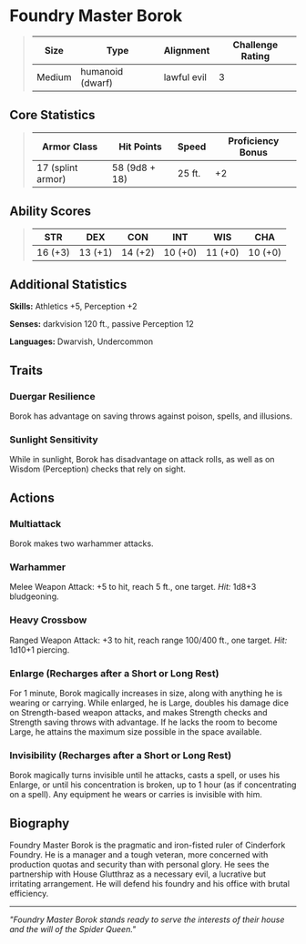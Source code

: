 # Foundry Master Borok

<link rel="stylesheet" href="../../drow_theme.css">

> | **Size** | **Type** | **Alignment** | **Challenge Rating** |
> |----------|----------|---------------|----------------------|
> | Medium | humanoid (dwarf) | lawful evil | 3 |

## Core Statistics

> | **Armor Class** | **Hit Points** | **Speed** | **Proficiency Bonus** |
> |-----------------|----------------|-----------|------------------------|
> | 17 (splint armor) | 58 (9d8 + 18) | 25 ft. | +2 |

## Ability Scores

> | **STR** | **DEX** | **CON** | **INT** | **WIS** | **CHA** |
> |---------|---------|---------|---------|---------|---------|
> | 16 (+3) | 13 (+1) | 14 (+2) | 10 (+0) | 11 (+0) | 10 (+0) |

## Additional Statistics

**Skills:** Athletics +5, Perception +2

**Senses:** darkvision 120 ft., passive Perception 12

**Languages:** Dwarvish, Undercommon

## Traits

### Duergar Resilience
Borok has advantage on saving throws against poison, spells, and illusions.

### Sunlight Sensitivity
While in sunlight, Borok has disadvantage on attack rolls, as well as on Wisdom (Perception) checks that rely on sight.

## Actions

### Multiattack
Borok makes two warhammer attacks.

### Warhammer
Melee Weapon Attack: +5 to hit, reach 5 ft., one target. *Hit:* 1d8+3 bludgeoning.

### Heavy Crossbow
Ranged Weapon Attack: +3 to hit, reach range 100/400 ft., one target. *Hit:* 1d10+1 piercing.

### Enlarge (Recharges after a Short or Long Rest)
For 1 minute, Borok magically increases in size, along with anything he is wearing or carrying. While enlarged, he is Large, doubles his damage dice on Strength-based weapon attacks, and makes Strength checks and Strength saving throws with advantage. If he lacks the room to become Large, he attains the maximum size possible in the space available.

### Invisibility (Recharges after a Short or Long Rest)
Borok magically turns invisible until he attacks, casts a spell, or uses his Enlarge, or until his concentration is broken, up to 1 hour (as if concentrating on a spell). Any equipment he wears or carries is invisible with him.

## Biography

Foundry Master Borok is the pragmatic and iron-fisted ruler of Cinderfork Foundry. He is a manager and a tough veteran, more concerned with production quotas and security than with personal glory. He sees the partnership with House Glutthraz as a necessary evil, a lucrative but irritating arrangement. He will defend his foundry and his office with brutal efficiency.

---

*"Foundry Master Borok stands ready to serve the interests of their house and the will of the Spider Queen."*